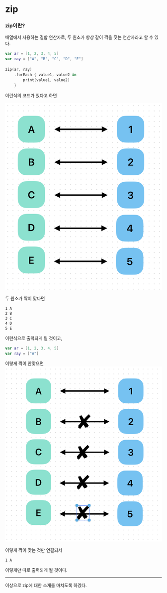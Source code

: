 # zip
### zip이란?
배열에서 사용하는 결합 연산자로, 두 원소가 항상 같이 짝을 짓는 연산자라고 할 수 있다.
```swift
var ar = [1, 2, 3, 4, 5]
var ray = ["A", "B", "C", "D", "E"]

zip(ar, ray)
    .forEach { value1, value2 in
        print(value1, value2)
    }
```
이런식의 코드가 있다고 하면

![](zip(1).png)

두 원소가 짝이 맞다면 
```
1 A
2 B
3 C
4 D
5 E
```
이런식으로 출력되게 될 것이고,

```swift
var ar = [1, 2, 3, 4, 5]
var ray = ["A"]
```
이렇게 짝이 안맞으면
![](zip(2).png)

이렇게 짝이 맞는 것만 연결되서
```
1 A
```
이렇게만 따로 출력되게 될 것이다.
___
이상으로 zip에 대한 소개를 마치도록 하겠다.